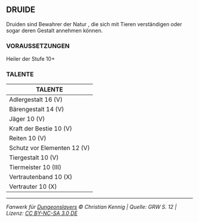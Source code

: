 ## DRUIDE

Druiden sind Bewahrer der Natur , die sich mit Tieren verständigen oder sogar deren Gestalt annehmen können.

### VORAUSSETZUNGEN

Heiler der Stufe 10+

### TALENTE

| TALENTE                     |
| --------------------------- |
| Adlergestalt 16 (V)         |
| Bärengestalt 14 (V)         |
| Jäger 10 (V)                |
| Kraft der Bestie 10 (V)     |
| Reiten 10 (V)               |
| Schutz vor Elementen 12 (V) |
| Tiergestalt 10 (V)          |
| Tiermeister 10 (III)        |
| Vertrautenband 10 (X)       |
| Vertrauter 10 (X)           |

---

_Fanwerk für [Dungeonslayers](https://www.dungeonslayers.net/) © Christian Kennig | Quelle: GRW S. 12 | Lizenz: [CC BY-NC-SA 3.0 DE](https://creativecommons.org/licenses/by-nc-sa/3.0/de/)_

